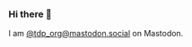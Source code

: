 ### Hi there 👋

<!--
**neilstuartcraig/neilstuartcraig** is a ✨ _special_ ✨ repository because its `README.md` (this file) appears on your GitHub profile.

Here are some ideas to get you started:

- 🔭 I’m currently working on ...
- 🌱 I’m currently learning ...
- 👯 I’m looking to collaborate on ...
- 🤔 I’m looking for help with ...
- 💬 Ask me about ...
- 📫 How to reach me: ...
- 😄 Pronouns: ...
- ⚡ Fun fact: ...
-->

I am <a rel="me" href="https://mastodon.social/@tdp_org">@tdp_org@mastodon.social</a> on Mastodon.
